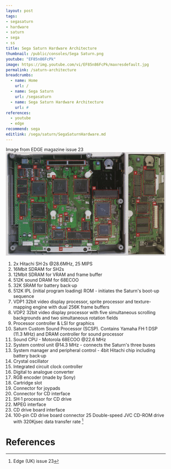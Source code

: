 ```yaml
---
layout: post
tags: 
- segasaturn
- hardware
- saturn
- sega
- ss
title: Sega Saturn Hardware Architecture
thumbnail: /public/consoles/Sega Saturn.png
youtube: "EF85n86FcPk"
image: https://img.youtube.com/vi/EF85n86FcPk/maxresdefault.jpg
permalink: /saturn-architecture
breadcrumbs:
  - name: Home
    url: /
  - name: Sega Saturn
    url: /segasaturn
  - name: Sega Saturn Hardware Architecture
    url: #
references:
  - youtube
  - edge
recommend: sega
editlink: /sega/saturn/SegaSaturnHardware.md
---
```


Image from EDGE magazine issue 23
<img src="/public/magazine/SegaSaturnMotherboard.EDGE.23.png" />
1. 2x Hitachi SH·2s @28.6MHz, 25 MIPS
2. 16Mbit SDRAM for SH2s
3. 12Mbit SDRAM for VRAM and frame buffer
4. 512K sound DRAM for 68ECOO
5. 32K SRAM for battery back·up
6. 512K IPL (initial program loading) ROM - initiates the Saturn's boot-up sequence
7. VDP1 32bit video display processor, sprite processor and texture-mapping engine with dual 256K frame buffers
8. VDP2 32bit video display processor with five simultaneous scrolling backgrounds and two simultaneous rotation fields
9. Processor controller & LSI for graphics
10. Saturn Custom Sound Processor (SCSP). Contains Yamaha FH·1 DSP (11.3 MHz) and DRAM controller for sound processor
11. Sound CPU - Motorola 68ECOO @22.6 MHz
12. System control unit @14.3 MHz - connects the Saturn's three buses 
13. System manager and peripheral control - 4bit Hitachi chip including battery back·up
14. Crystal oscillator
15. Integrated circuit clock controller 
16. Digital to analogue converter
17. RGB encoder (made by Sony)
18. Cartridge slot
19. Connector for joypads
20. Connector for CD interface
21. SH·1 processor for CD drive
22. MPEG interface
23. CD drive board interface
24. 100-pin CD drive board connector 25 Double-speed JVC CD-ROM drive with 320Kjsec data transfer rate
 [^1]

# References
[^1]: Edge (UK) issue 23
